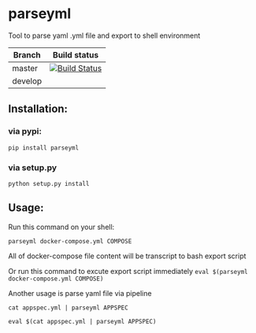 # parseyml
Tool to parse yaml .yml file and export to shell environment


| Branch  | Build status                             |
| ------- | ---------------------------------------- |
| master  | [![Build Status](https://travis-ci.org/tranvietanh1991/parseyml.svg?branch=master)](https://travis-ci.org/tranvietanh1991/parseyml) |
| develop | |

## Installation:

### via pypi:
`pip install parseyml`

### via setup.py
`python setup.py install`


## Usage:

Run this command on your shell:

`parseyml docker-compose.yml COMPOSE`

All of docker-compose file content will be transcript to bash export script

Or run this command to excute export script immediately
`eval $(parseyml docker-compose.yml COMPOSE)`

Another usage is parse yaml file via pipeline

`cat appspec.yml | parseyml APPSPEC`

`eval $(cat appspec.yml | parseyml APPSPEC)`